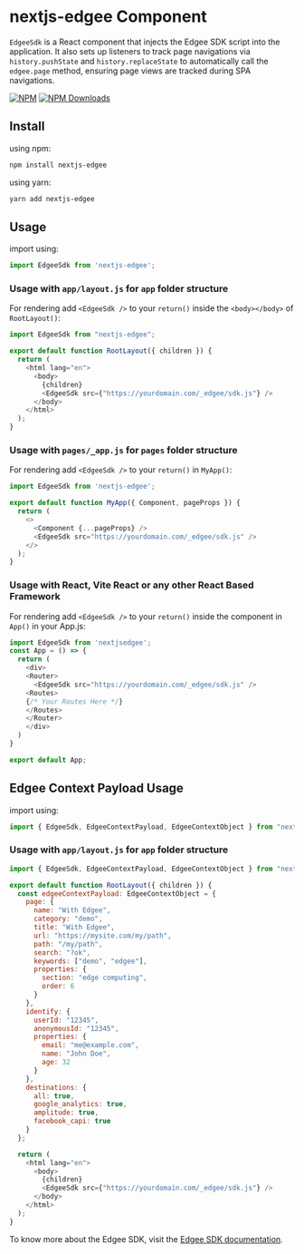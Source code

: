 # nextjs-edgee Component

`EdgeeSdk` is a React component that injects the Edgee SDK script into the application.
It also sets up listeners to track page navigations via `history.pushState` and `history.replaceState`
to automatically call the `edgee.page` method, ensuring page views are tracked during SPA navigations.

[![NPM](https://img.shields.io/badge/NPM-%23CB3837.svg?style=for-the-badge&logo=npm&logoColor=white)](https://www.npmjs.com/package/nextjs-edgee)
[![NPM Downloads](https://img.shields.io/npm/dm/nextjs-edgee?&style=flat-square)](https://www.npmjs.com/package/nextjs-edgee)

## Install

using npm:

```bash
npm install nextjs-edgee
```

using yarn:

```bash
yarn add nextjs-edgee
```

## Usage

import using:

```js
import EdgeeSdk from 'nextjs-edgee';
```

### Usage with `app/layout.js` for `app` folder structure

For rendering add `<EdgeeSdk />` to your `return()` inside the `<body></body>` of `RootLayout()`:

```js
import EdgeeSdk from "nextjs-edgee";

export default function RootLayout({ children }) {
  return (
    <html lang="en">
      <body>
        {children}
        <EdgeeSdk src={"https://yourdomain.com/_edgee/sdk.js"} />
      </body>
    </html>
  );
}
```

### Usage with `pages/_app.js` for `pages` folder structure

For rendering add `<EdgeeSdk />` to your `return()` in `MyApp()`:

```js
import EdgeeSdk from 'nextjs-edgee';

export default function MyApp({ Component, pageProps }) {
  return (
    <>
      <Component {...pageProps} />
      <EdgeeSdk src="https://yourdomain.com/_edgee/sdk.js" />
    </>
  );
}
```

### Usage with React, Vite React or any other React Based Framework

For rendering add `<EdgeeSdk />` to your `return()` inside the <Router><Router/> component in `App()` in your App.js:

```js
import EdgeeSdk from 'nextjsedgee';
const App = () => {
  return (
    <div>
    <Router>
      <EdgeeSdk src="https://yourdomain.com/_edgee/sdk.js" />
    <Routes>
    {/* Your Routes Here */}
    </Routes>
    </Router>
    </div>
  )
}

export default App;
```

## Edgee Context Payload Usage

import using:

```js
import { EdgeeSdk, EdgeeContextPayload, EdgeeContextObject } from "nextjs-edgee";
```

### Usage with `app/layout.js` for `app` folder structure

```js
import { EdgeeSdk, EdgeeContextPayload, EdgeeContextObject } from "nextjs-edgee";

export default function RootLayout({ children }) {
  const edgeeContextPayload: EdgeeContextObject = {
    page: {
      name: "With Edgee",
      category: "demo",
      title: "With Edgee",
      url: "https://mysite.com/my/path",
      path: "/my/path",
      search: "?ok",
      keywords: ["demo", "edgee"],
      properties: {
        section: "edge computing",
        order: 6
      }
    },
    identify: {
      userId: "12345",
      anonymousId: "12345",
      properties: {
        email: "me@example.com",
        name: "John Doe",
        age: 32
      }
    },
    destinations: {
      all: true,
      google_analytics: true,
      amplitude: true,
      facebook_capi: true
    }
  };

  return (
    <html lang="en">
      <body>
        {children}
        <EdgeeSdk src={"https://yourdomain.com/_edgee/sdk.js"} />
      </body>
    </html>
  );
}
```

To know more about the Edgee SDK, visit the [Edgee SDK documentation](https://docs.edgee.cloud/getting-started/js-sdk).
